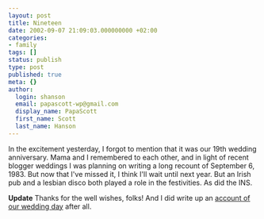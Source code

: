 ```yaml
---
layout: post
title: Nineteen
date: 2002-09-07 21:09:03.000000000 +02:00
categories:
- family
tags: []
status: publish
type: post
published: true
meta: {}
author:
  login: shanson
  email: papascott-wp@gmail.com
  display_name: PapaScott
  first_name: Scott
  last_name: Hanson
---
```

<p>In the excitement yesterday, I forgot to mention that it was our 19th wedding anniversary. Mama and I remembered to each other, and in light of recent blogger weddings I was planning on writing a long recount of September 6, 1983. But now that I've missed it, I think I'll wait until next year. But an Irish pub and a lesbian disco both played a role in the festivities. As did the INS.</p>
<p><b>Update</b> Thanks for the well wishes, folks! And I did write up an <a href="/2002/09/09/1876.php#001876">account of our wedding day</a> after all.</p>
